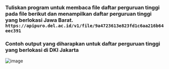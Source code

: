 ### Tuliskan program untuk membaca file daftar perguruan tinggi pada file berikut dan menampilkan daftar perguruan tinggi yang berlokasi Jawa Barat. ```https://apipuro.del.ac.id/v1/file/9a4723613e823fd1c6aa216b64eec391```
### Contoh output yang diharapkan untuk daftar perguruan tinggi yang berlokasi di DKI Jakarta
![image](https://github.com/suffrizz/Read-a-file/assets/128014102/adde0933-405e-4071-88e1-3c28e7389536)
